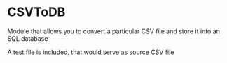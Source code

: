 # CSVToDB
Module that allows you to convert a particular CSV file and store it into an SQL database

A test file is included, that would serve as source CSV file
